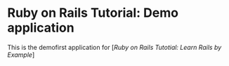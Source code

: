 # Ruby on Rails Tutorial: Demo application

This is the demofirst application for [*Ruby on Rails Tutotial: Learn Rails by 
Example*]
 
